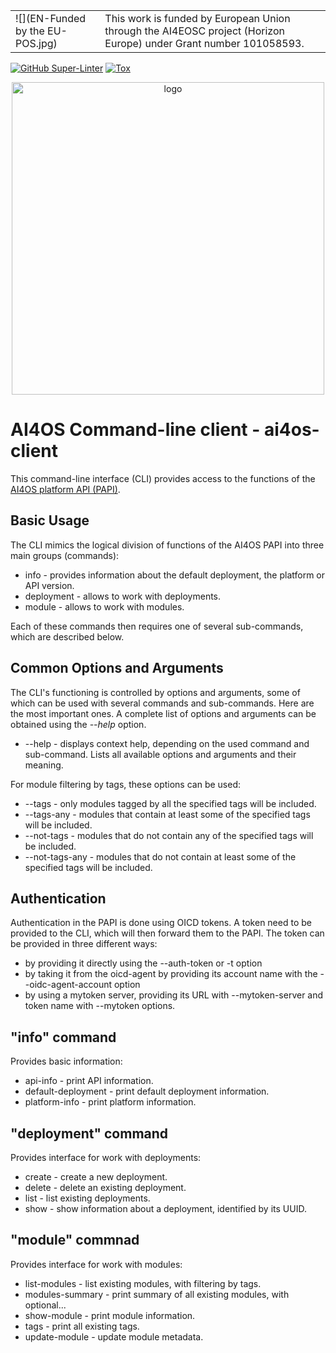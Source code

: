 |                                  |                                                                                                                  |
|----------------------------------|------------------------------------------------------------------------------------------------------------------|
| ![](EN-Funded by the EU-POS.jpg) | This work is funded by European Union through the AI4EOSC project (Horizon Europe) under Grant number 101058593. |

[![GitHub Super-Linter](https://github.com/IISAS/ai4eosc_client/actions/workflows/lint.yml/badge.svg?branch=main)](https://github.com/marketplace/actions/super-linter)
[![Tox](https://github.com/IISAS/ai4eosc_client/actions/workflows/tox.yml/badge.svg?branch=main)](https://tox.wiki/en/latest/)

<div align="center">
  <img src="https://ai4eosc.eu/wp-content/uploads/sites/10/2022/09/horizontal-transparent.png" alt="logo" width="500"/>
</div>

# AI4OS Command-line client - ai4os-client
This command-line interface (CLI) provides access to the functions of the [AI4OS platform API (PAPI)](https://github.com/AI4EOSC/ai4-papi#readme).

## Basic Usage
The CLI mimics the logical division of functions of the AI4OS PAPI into three main groups (commands):
- info - provides information about the default deployment, the platform or API version.
- deployment - allows to work with deployments.
- module - allows to work with modules.

Each of these commands then requires one of several sub-commands, which are described below.

## Common Options and Arguments
The CLI's functioning is controlled by options and arguments, some of which can be used with several commands and sub-commands.
Here are the most important ones. A complete list of options and arguments can be obtained using the <em>--help</em> option.
- --help - displays context help, depending on the used command and sub-command. Lists all available options and arguments and their meaning.

For module filtering by tags, these options can be used:
- --tags - only modules tagged by all the specified tags will be included.
- --tags-any - modules that contain at least some of the specified tags will be included.
- --not-tags - modules that do not contain any of the specified tags will be included.
- --not-tags-any - modules that do not contain at least some of the specified tags will be included.

## Authentication
Authentication in the PAPI is done using OICD tokens. A token need to be provided to the CLI, which will then forward
them to the PAPI. The token can be provided in three different ways:
- by providing it directly using the --auth-token or -t option
- by taking it from the oicd-agent by providing its account name with the --oidc-agent-account option
- by using a mytoken server, providing its URL with --mytoken-server and token name with --mytoken options.

## "info" command
Provides basic information:
- api-info - print API information.
- default-deployment - print default deployment information.
- platform-info - print platform information.

## "deployment" command
Provides interface for work with deployments:
- create - create a new deployment.
- delete - delete an existing deployment.
- list - list existing deployments.
- show - show information about a deployment, identified by its UUID.

## "module" commnad
Provides interface for work with modules:
- list-modules - list existing modules, with filtering by tags.
- modules-summary - print summary of all existing modules, with optional...
- show-module - print module information.
- tags - print all existing tags.
- update-module - update module metadata.


